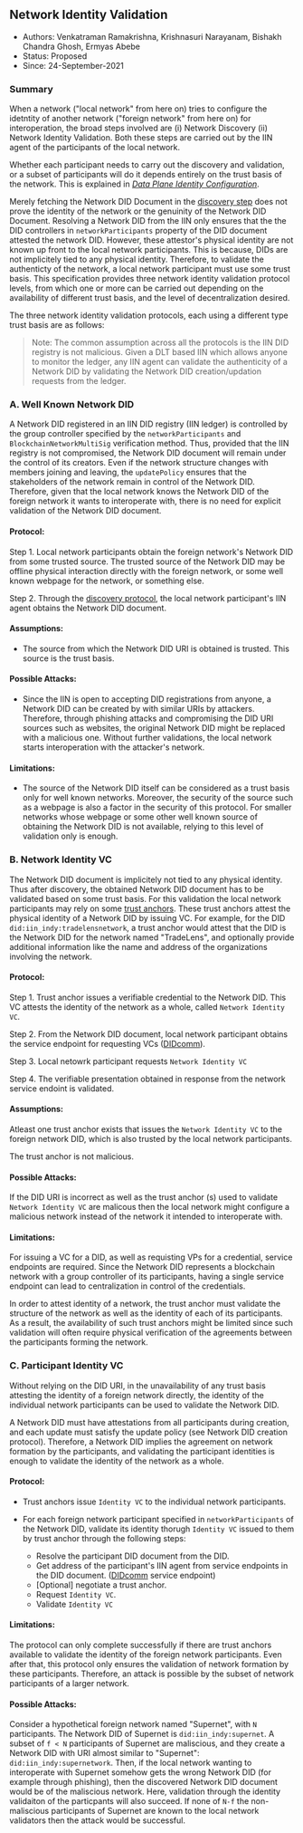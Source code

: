 
## Network Identity Validation

* Authors: Venkatraman Ramakrishna, Krishnasuri Narayanam, Bishakh Chandra Ghosh, Ermyas Abebe
* Status: Proposed
* Since: 24-September-2021

### Summary
When a network ("local network" from here on) tries to configure the idetntity of another network ("foreign network" from here on) for interoperation, the broad steps involved are (i) Network Discovery (ii) Network Identity Validation. Both these steps are carried out by the IIN agent of the participants of the local network.

Whether each participant needs to carry out the discovery and validation, or a subset of participants will do it depends entirely on the trust basis of the network. This is explained in [*Data Plane Identity Configuration*](./readme.md).

Merely fetching the Network DID Document in the [discovery step](../discovery/readme.md) does not prove the identity of the network or the genuinity of the Network DID Document.
Resolving a Network DID from the IIN only ensures that the the DID controllers in `networkParticipants` property of the DID document attested the network DID. However, these attestor's physical identity are not known up front to the local network participants. This is because, DIDs are not implicitely tied to any physical identity. Therefore, to validate the authenticty of the network, a local network participant must use some trust basis. This specification provides three network identity validation protocol levels, from which one or more can be carried out depending on the availability of different trust basis, and the level of decentralization desired.

The three network identity validation protocols, each using a different type trust basis are as follows:

> Note: The common assumption across all the protocols is the IIN DID registry is not malicious. Given a DLT based IIN which allows anyone to monitor the ledger, any IIN agent can validate the authenticity of a Network DID by validating the Network DID creation/updation requests from the ledger.

### A. Well Known Network DID

A Network DID registered in an IIN DID registry (IIN ledger) is controlled by the group controller specified by the `networkParticipants` and `BlockchainNetworkMultiSig` verification method. Thus, provided that the IIN registry is not compromised, the Network DID document will remain under the control of its creators. Even if the network structure changes with members joining and leaving, the `updatePolicy` ensures that the stakeholders of the network remain in control of the Network DID. Therefore, given that the local network knows the Network DID of the foreign network it wants to interoperate with, there is no need for explicit validation of the Network DID document.

#### Protocol:

Step 1.  Local network participants obtain the foreign network's Network DID from some trusted source. The trusted source of the Network DID may be offline physical interaction directly with the foreign network, or some well known webpage for the network, or something else.

Step 2. Through the [discovery protocol](../discovery/readme.md), the local network participant's IIN agent obtains the Network DID document.

#### Assumptions:

 - The source from which the Network DID URI is obtained is trusted. This source is the trust basis.

#### Possible Attacks:
- Since the IIN is open to accepting DID registrations from anyone, a Network DID can be created by with similar URIs by attackers. Therefore, through phishing attacks and compromising the DID URI sources such as websites, the original Network DID might be replaced with a malicious one. Without further validations, the local network starts interoperation with the attacker's network. 

#### Limitations:

- The source of the Network DID itself can be considered as a trust basis only for well known networks. Moreover, the security of the source such as a webpage is also a factor in the security of this protocol. For smaller networks whose webpage or some other well known source of obtaining the Network DID is not available, relying to this level of validation only is enough.




### B. Network Identity VC

The Network DID document is implicitely not tied to any physical identity. Thus after discovery, the obtained Network DID document has to be validated based on some trust basis. For this validation the local network participants may rely on some [trust anchors](../../models/identity/iin.md). These trust anchors attest the physical identity of a Network DID by issuing VC. For example, for the DID `did:iin_indy:tradelensnetwork`, a trust anchor would attest that the DID is the Network DID for the network named "TradeLens", and optionally provide additional information like the name and address of the organizations involving the network.

#### Protocol:

Step 1. Trust anchor issues a verifiable credential to the Network DID. This VC attests the identity of the network as a whole, called `Network Identity VC`.

Step 2. From the Network DID document, local network participant obtains the service endpoint for requesting VCs ([DIDcomm](https://w3c.github.io/did-spec-registries/#didcommmessaging)).

Step 3. Local netowrk participant requests `Network Identity VC`

Step 4. The verifiable presentation obtained in response from the network service endoint is validated.

#### Assumptions:

Atleast one trust anchor exists that issues the `Network Identity VC` to the foreign network DID, which is also trusted by the local network participants.

The trust anchor is not malicious.

#### Possible Attacks:

If the DID URI is incorrect as well as the trust anchor (s) used to validate `Network Identity VC` are malicous then the local network might configure a malicious network instead of the network it intended to interoperate with.

#### Limitations:

For issuing a VC for a DID, as well as requisting VPs for a credential, service endpoints are required. Since the Network DID represents a blockchain network with a group controller of its participants, having a single service endpoint can lead to centralization in control of the credentials.

In order to attest identity of a network, the trust anchor must validate the structure of the network as well as the identity of each of its participants. As a result, the availability of such trust anchors might be limited since such validation will often require physical verification of the agreements between the participants forming the network. 

### C. Participant Identity VC

Without relying on the DID URI, in the unavailability of any trust basis attesting the identity of a foreign network directly, the identity of the individual network participants can be used to  validate the Network DID.

A Network DID must have attestations from all participants during creation, and each update must satisfy the update policy  (see Network DID creation protocol). Therefore, a Network DID implies the agreement on network formation by the participants, and validating the participant identities is enough to validate the identity of the network as a whole.

#### Protocol:

- Trust anchors issue `Identity VC`  to the individual network participants.

- For each foreign network participant specified in `networkParticipants` of the Network DID, validate its identity thorugh `Identity VC` issued to them by trust anchor through the following steps:

   - Resolve the participant DID document from the DID.
   - Get address of the participant's IIN agent from service endpoints in the DID document. ([DIDcomm](https://w3c.github.io/did-spec-registries/#didcommmessaging) service endpoint)
   - [Optional] negotiate a trust anchor.
   - Request `Identity VC`.
   - Validate `Identity VC`


#### Limitations:

The protocol can only complete successfully if there are trust anchors available to validate the identity of the foreign network participants. Even after that, this protocol only ensures the validation of network formation by these participants. Therefore, an attack is possible by the subset of network participants of a larger network.


#### Possible Attacks:

Consider a hypothetical foreign network named "Supernet", with `N` participants. The Network DID of Supernet is `did:iin_indy:supernet`. A subset of `f < N` participants of Supernet are maliscious, and they create a Network DID with URI almost similar to "Supernet": `did:iin_indy:supernetwork`. Then, if the local network wanting to interoperate with Supernet somehow gets the wrong Network DID (for example through phishing), then the discovered Network DID document would be of the maliscious network. Here, validation through the identity validaiton of the particpants will also succeed. If none of `N-f` the non-maliscious participants of Supernet are known to the local network validators then the attack would be successful. 